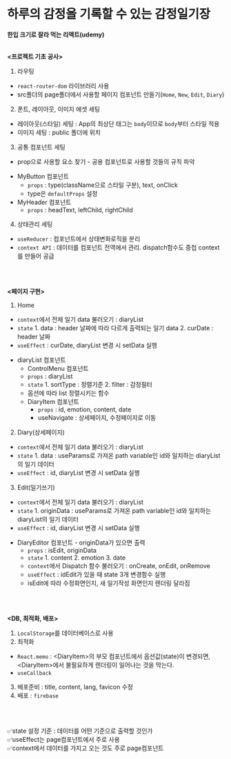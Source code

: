 # 하루의 감정을 기록할 수 있는 감정일기장

**한입 크기로 잘라 먹는 리액트(udemy)**
<br />
<br />

**<프로젝트 기초 공사>**

1. 라우팅
   
- `react-router-dom` 라이브러리 사용
- src폴더의 page폴더에서 사용할 페이지 컴포넌트 만들기(`Home`, `New`, `Edit`, `Diary`)

2. 폰트, 레이아웃, 이미지 에셋 세팅

- 레이아웃(스타일) 세팅 : App의 최상단 태그는 `body`이므로 `body`부터 스타일 적용
- 이미지 세팅 : public 폴더에 위치

3. 공통 컴포넌트 세팅

- prop으로 사용할 요소 찾기 - 공용 컴포넌트로 사용할 것들의 규칙 파악
* MyButton 컴포넌트
  * `props` : type(className으로 스타일 구분), text, onClick
  * type은 `defaultProps` 설정
* MyHeader 컴포넌트
  * `props` : headText, leftChild, rightChild

4. 상태관리 세팅

- `useReducer` : 컴포넌트에서 상태변화로직을 분리
- `context API` : 데이터를 컴포넌트 전역에서 관리. dispatch함수도 중첩 context를 만들어 공급
<br />
<br />

**<페이지 구현>**

1. Home

- `context`에서 전체 일기 data 불러오기 : diaryList
- `state` 1. data : header 날짜에 따라 다르게 출력되는 일기 data 2. curDate : header 날짜
- `useEffect` : curDate, diaryList 변경 시 setData 실행
* diaryList 컴포넌트
  - ControlMenu 컴포넌트
  - `props` : diaryList
  - `state` 1. sortType : 정렬기준 2. filter : 감정필터
  - 옵션에 따라 list 정렬시키는 함수
  * DiaryItem 컴포넌트
    - `props` : id, emotion, content, date
    - useNavigate : 상세페이지, 수정페이지로 이동

2. Diary(상세페이지)

- `context`에서 전체 일기 data 불러오기 : diaryList
- `state` 1. data : useParams로 가져온 path variable인 id와 일치하는 diaryList의 일기 데이터
- `useEffect` : id, diaryList 변경 시 setData 실행

3. Edit(일기쓰기)

- `context`에서 전체 일기 data 불러오기 : diaryList
- `state` 1. originData : useParams로 가져온 path variable인 id와 일치하는 diaryList의 일기 데이터
- `useEffect` : id, diaryList 변경 시 setData 실행
* DiaryEditor 컴포넌트 - originData가 있으면 출력
  - `props` : isEdit, originData
  - `state` 1. content 2. emotion 3. date
  - `context`에서 Dispatch 함수 불러오기 : onCreate, onEdit, onRemove
  - `useEffect` : idEdit가 있을 때 state 3개 변경함수 실행
  - isEdit에 따라 수정화면인지, 새 일기작성 화면인지 렌더링 달라짐
<br />
<br />

**<DB, 최적화, 배포>**

1. `LocalStorage`를 데이터베이스로 사용
2. 최적화
- `React.memo` : &lt;DiaryItem&gt;의 부모 컴포넌트에서 옵션값(state)이 변경되면, &lt;DiaryItem&gt;에서 불필요하게 렌더링이 일어나는 것을 막는다.
- `useCallback`
3. 배포준비 : title, content, lang, favicon 수정
4. 배포 : `firebase`
<br />
<br />

✅state 설정 기준 : 데이터를 어떤 기준으로 출력할 것인가   
✅useEffect는 page컴포넌트에서 주로 사용   
✅context에서 데이터를 가지고 오는 것도 주로 page컴포넌트   

